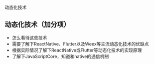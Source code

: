 动态化技术

## 动态化技术（加分项）

- 怎么看待这些技术
- 需要了解下ReactNative、Flutter以及Weex等主流动态化技术的优缺点
- 根据实际情况了解下ReactNative或Flutter等动态化技术的实现原理
- 了解下JavaScriptCore，知道和native的通信机制